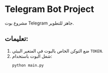 # Telegram Bot Project

مشروع بوت Telegram جاهز للتطوير.

## تعليمات:
1. ضع التوكن الخاص بالبوت في المتغير البيئي `TOKEN`.
2. شغل البوت باستخدام:
   ```bash
   python main.py